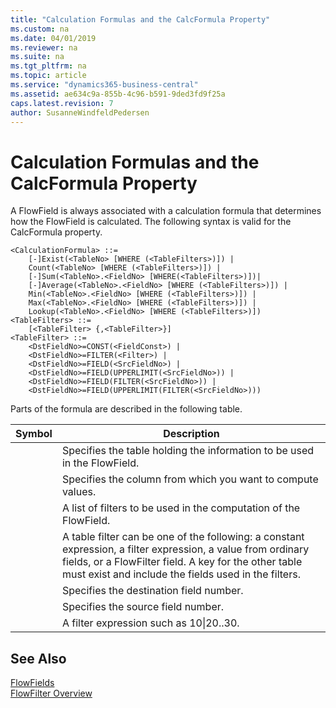 ```yaml
---
title: "Calculation Formulas and the CalcFormula Property"
ms.custom: na
ms.date: 04/01/2019
ms.reviewer: na
ms.suite: na
ms.tgt_pltfrm: na
ms.topic: article
ms.service: "dynamics365-business-central"
ms.assetid: ae634c9a-855b-4c96-b591-9ded3fd9f25a
caps.latest.revision: 7
author: SusanneWindfeldPedersen
---
```


 

# Calculation Formulas and the CalcFormula Property
A FlowField is always associated with a calculation formula that determines how the FlowField is calculated. The following syntax is valid for the CalcFormula property.  

```  
<CalculationFormula> ::=  
    [-]Exist(<TableNo> [WHERE (<TableFilters>)]) |  
    Count(<TableNo> [WHERE (<TableFilters>)]) |  
    [-]Sum(<TableNo>.<FieldNo> [WHERE(<TableFilters>)])|  
    [-]Average(<TableNo>.<FieldNo> [WHERE (<TableFilters>)]) |  
    Min(<TableNo>.<FieldNo> [WHERE (<TableFilters>)]) |  
    Max(<TableNo>.<FieldNo> [WHERE (<TableFilters>)]) |  
    Lookup(<TableNo>.<FieldNo> [WHERE (<TableFilters>)])  
<TableFilters> ::=  
    [<TableFilter> {,<TableFilter>}]  
<TableFilter> ::=  
    <DstFieldNo>=CONST(<FieldConst>) |  
    <DstFieldNo>=FILTER(<Filter>) |  
    <DstFieldNo>=FIELD(<SrcFieldNo>) |  
    <DstFieldNo>=FIELD(UPPERLIMIT(<SrcFieldNo>)) |  
    <DstFieldNo>=FIELD(FILTER(<SrcFieldNo>)) |  
    <DstFieldNo>=FIELD(UPPERLIMIT(FILTER(<SrcFieldNo>)))  
```  

 Parts of the formula are described in the following table.  

|Symbol|Description|  
|------|-----------|  
|<TableNo>|Specifies the table holding the information to be used in the FlowField.|  
|<FieldNo>|Specifies the column from which you want to compute values.|  
|<TableFilters>|A list of filters to be used in the computation of the FlowField.|  
|<TableFilter>|A table filter can be one of the following: a constant expression, a filter expression, a value from ordinary fields, or a FlowFilter field. A key for the other table must exist and include the fields used in the filters.|  
|<DstFieldNo>|Specifies the destination field number.|  
|<SrcFieldNo>|Specifies the source field number.|  
|<Filter>|A filter expression such as 10&#124;20..30.|  

## See Also  
 [FlowFields](../devenv-flowfields.md)   
 [FlowFilter Overview](../devenv-flowfilter-overview.md)   